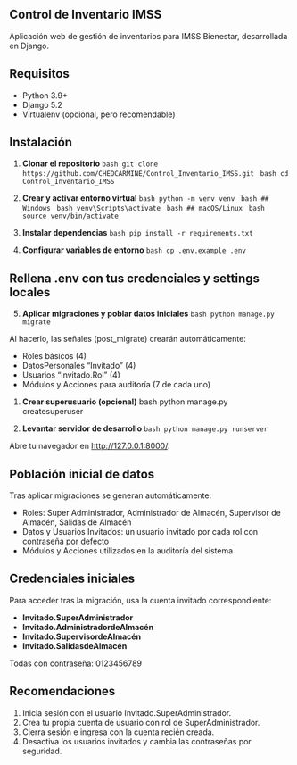 ## Control de Inventario IMSS
Aplicación web de gestión de inventarios para IMSS Bienestar, desarrollada en Django.

## Requisitos
- Python 3.9+
- Django 5.2
- Virtualenv (opcional, pero recomendable)

## Instalación
1. **Clonar el repositorio**
```bash git clone https://github.com/CHEOCARMINE/Control_Inventario_IMSS.git ```
```bash cd Control_Inventario_IMSS ```

2. **Crear y activar entorno virtual**
```bash python -m venv venv ```
```bash ## Windows ```
```bash venv\Scripts\activate ```
```bash ## macOS/Linux ```
```bash source venv/bin/activate ```

3. **Instalar dependencias**
```bash pip install -r requirements.txt ```

4. **Configurar variables de entorno**
```bash cp .env.example .env ```
## Rellena .env con tus credenciales y settings locales

5. **Aplicar migraciones y poblar datos iniciales**
```bash python manage.py migrate ```

Al hacerlo, las señales (post_migrate) crearán automáticamente:
- Roles básicos (4)
- DatosPersonales “Invitado” (4)
- Usuarios “Invitado.Rol” (4)
- Módulos y Acciones para auditoría (7 de cada uno)

1. **Crear superusuario (opcional)**
bash
python manage.py createsuperuser

1. **Levantar servidor de desarrollo**
```bash python manage.py runserver ```

Abre tu navegador en http://127.0.0.1:8000/.

## Población inicial de datos
Tras aplicar migraciones se generan automáticamente:

- Roles: Super Administrador, Administrador de Almacén, Supervisor de Almacén, Salidas de Almacén
- Datos y Usuarios Invitados: un usuario invitado por cada rol con contraseña por defecto
- Módulos y Acciones utilizados en la auditoría del sistema

## Credenciales iniciales

Para acceder tras la migración, usa la cuenta invitado correspondiente:

- **Invitado.SuperAdministrador**
- **Invitado.AdministradordeAlmacén** 
- **Invitado.SupervisordeAlmacén**
- **Invitado.SalidasdeAlmacén**

Todas con contraseña: 0123456789

## Recomendaciones

1. Inicia sesión con el usuario Invitado.SuperAdministrador.
2. Crea tu propia cuenta de usuario con rol de SuperAdministrador.
3. Cierra sesión e ingresa con la cuenta recién creada.
4. Desactiva los usuarios invitados y cambia las contraseñas por seguridad.